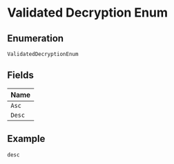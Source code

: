 
# Validated Decryption Enum

## Enumeration

`ValidatedDecryptionEnum`

## Fields

| Name |
|  --- |
| `Asc` |
| `Desc` |

## Example

```
desc
```

